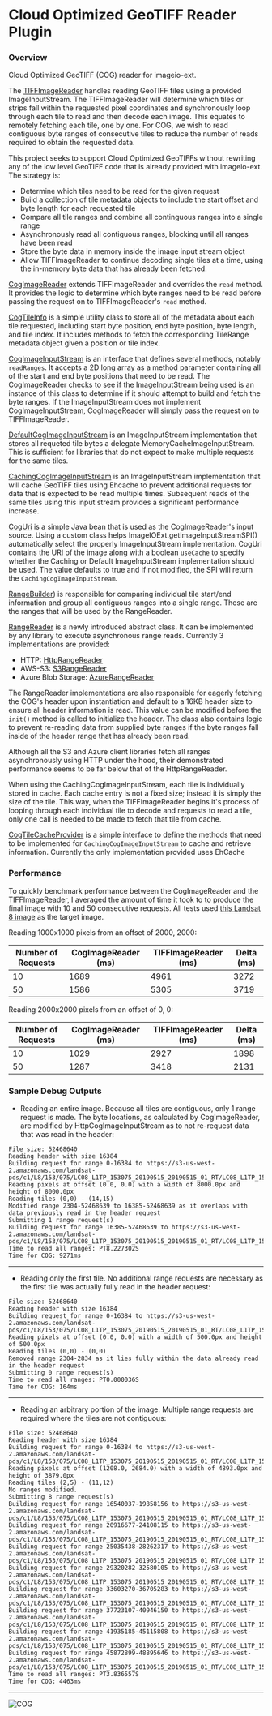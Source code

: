 # Cloud Optimized GeoTIFF Reader Plugin 

### Overview
Cloud Optimized GeoTIFF (COG) reader for imageio-ext.   

The [TIFFImageReader](https://github.com/geosolutions-it/imageio-ext/blob/master/plugin/tiff/src/main/java/it/geosolutions/imageioimpl/plugins/tiff/TIFFImageReader.java) 
handles reading GeoTIFF files using a provided ImageInputStream.  The TIFFImageReader will determine which tiles 
or strips fall within the requested pixel coordinates and synchronously loop through each tile to read and then decode 
each image.  This equates to remotely fetching each tile, one by one. For COG, we wish to read contiguous byte ranges of 
consecutive tiles to reduce the number of reads required to obtain the requested data.

This project seeks to support Cloud Optimized GeoTIFFs without rewriting any of the low level GeoTIFF code that is 
already provided with imageio-ext.  The strategy is:
 
 * Determine which tiles need to be read for the given request
 * Build a collection of tile metadata objects to include the start offset and byte length for each requested tile
 * Compare all tile ranges and combine all continguous ranges into a single range
 * Asynchronously read all contiguous ranges, blocking until all ranges have been read
 * Store the byte data in memory inside the image input stream object
 * Allow TIFFImageReader to continue decoding single tiles at a time, using the in-memory byte data that has already 
 been fetched.
 
[CogImageReader](./cog-reader/src/main/java/it/geosolutions/imageioimpl/plugins/cog/CogImageReader.java) extends 
TIFFImageReader and overrides the `read` method.  It provides the logic to determine which byte ranges need to be read 
before passing the request on to TIFFImageReader's `read` method. 

[CogTileInfo](./cog-commons/src/main/java/it/geosolutions/imageioimpl/plugins/cog/CogTileInfo.java) is a simple utility 
class to store all of the metadata about each tile requested, including start byte position, end byte position, byte 
length, and tile index.  It includes methods to fetch the corresponding TileRange metadata object given a position or 
tile index.

[CogImageInputStream](./cog-commons/src/main/java/it/geosolutions/imageioimpl/plugins/cog/CogImageInputStream.java) is 
an interface that defines several methods, notably `readRanges`.  It accepts a 2D long array as a method parameter 
containing all of the start and end byte positions that need to be read.  The CogImageReader checks to see if the 
ImageInputStream being used is an instance of this class to determine if it should attempt to build and fetch the byte 
ranges.  If the ImageInputStream does not implement CogImageInputStream, CogImageReader will simply pass the request on 
to TIFFImageReader. 
 
[DefaultCogImageInputStream](./cog-streams/src/main/java/it/geosolutions/imageioimpl/plugins/cog/DefaultCogImageInputStream.java) 
is an ImageInputStream implementation that stores all requeted tile bytes a delegate MemoryCacheImageInputStream.  This 
is sufficient for libraries that do not expect to make multiple requests for the same tiles.
 
[CachingCogImageInputStream](./cog-streams/src/main/java/it/geosolutions/imageioimpl/plugins/cog/CachingCogImageInputStream.java)
is an ImageInputStream implementation that will cache GeoTIFF tiles using Ehcache to prevent additional requests 
for data that is expected to be read multiple times.  Subsequent reads of the same tiles using this input stream 
provides a significant performance increase.

[CogUri](./cog-commons/src/main/java/it/geosolutions/imageioimpl/plugins/cog/CogUri.java) is a simple Java bean that 
is used as the CogImageReader's input source.  Using a custom class helps ImageIOExt.getImageInputStreamSPI() 
automatically select the properly ImageInputStream implementation.  CogUri contains the URI of the image along with a 
boolean `useCache` to specify whether the Caching or Default ImageInputStream implementation should be used.  The 
value defaults to true and if not modified, the SPI will return the `CachingCogImageInputStream`.  

[RangeBuilder](./cog-commons/src/main/java/it/geosolutions/imageioimpl/plugins/cog/RangeBuilder.java)) is responsible 
for comparing individual tile start/end information and group all contiguous ranges into a single range.  These are 
the ranges that will be used by the RangeReader.

[RangeReader](./cog-commons/src/main/java/it/geosolutions/imageioimpl/plugins/cog/RangeReader.java) is a newly introduced 
abstract class.  It can be implemented by any library to execute asynchronous range reads.  Currently 3 implementations
are provided:

* HTTP: [HttpRangeReader](./cog-rangereader-http/src/main/java/it/geosolutions/imageioimpl/plugins/cog/HttpRangeReader.java)
* AWS-S3: [S3RangeReader](./cog-rangereader-s3/src/main/java/it/geosolutions/imageioimpl/plugins/cog/S3RangeReader.java)
* Azure Blob Storage: [AzureRangeReader](./cog-rangereader-azure/src/main/java/it/geosolutions/imageioimpl/plugins/cog/AzureRangeReader.java)

The RangeReader implementations are also responsible for eagerly fetching the COG's header upon instantiation and default 
to a 16KB header size to ensure all header information is read.  This value can be modified before the `init()` method 
is called to initialize the header.  The class also contains logic to prevent re-reading data from supplied byte ranges 
if the byte ranges fall inside of the header range that has already been read.

Although all the S3 and Azure client libraries fetch all ranges asynchronously using HTTP under the hood, their 
demonstrated performance seems to be far below that of the HttpRangeReader.
 
When using the CachingCogImageInputStream, each tile is individually stored in cache.  Each cache entry is not a fixed
size; instead it is simply the size of the tile.  This way, when the TIFFImageReader begins it's process of looping 
through each individual tile to decode and requests to read a tile, only one call is needed to be made to fetch that 
tile from cache. 

[CogTileCacheProvider](./cog-commons/src/main/java/it/geosolutions/imageioimpl/plugins/cog/CogTileCacheProvider.java) 
is a simple interface to define the methods that need to be implemented for `CachingCogImageInputStream` to cache 
and retrieve information.  Currently the only implementation provided uses EhCache 

### Performance
To quickly benchmark performance between the CogImageReader and the TIFFImageReader, I averaged the amount of time it 
took to to produce the final image with 10 and 50 consecutive requests. All tests used [this Landsat 8 image](
https://s3-us-west-2.amazonaws.com/landsat-pds/c1/L8/153/075/LC08_L1TP_153075_20190515_20190515_01_RT/LC08_L1TP_153075_20190515_20190515_01_RT_B2.TIF) 
as the target image.

Reading 1000x1000 pixels from an offset of 2000, 2000:

| Number of Requests | CogImageReader (ms) | TIFFImageReader (ms) | Delta (ms) |
| ------------------ | -------------- | --------------- | ------ |
|        10          |      1689      |       4961      |  3272  |
|        50          |      1586      |       5305      |  3719  |

Reading 2000x2000 pixels from an offset of 0, 0:

| Number of Requests | CogImageReader (ms) | TIFFImageReader (ms) | Delta (ms) |
| ------------------ | -------------- | --------------- | ------ |
|        10          |      1029      |       2927      |  1898  |
|        50          |      1287      |       3418      |  2131  |

### Sample Debug Outputs
* Reading an entire image.  Because all tiles are contiguous, only 1 range request is made.  The byte locations, as 
calculated by CogImageReader, are modified by HttpCogImageInputStream as to not re-request data that was read in the 
header:
```
File size: 52468640
Reading header with size 16384
Building request for range 0-16384 to https://s3-us-west-2.amazonaws.com/landsat-pds/c1/L8/153/075/LC08_L1TP_153075_20190515_20190515_01_RT/LC08_L1TP_153075_20190515_20190515_01_RT_B2.TIF
Reading pixels at offset (0.0, 0.0) with a width of 8000.0px and height of 8000.0px
Reading tiles (0,0) - (14,15)
Modified range 2304-52468639 to 16385-52468639 as it overlaps with data previously read in the header request
Submitting 1 range request(s)
Building request for range 16385-52468639 to https://s3-us-west-2.amazonaws.com/landsat-pds/c1/L8/153/075/LC08_L1TP_153075_20190515_20190515_01_RT/LC08_L1TP_153075_20190515_20190515_01_RT_B2.TIF
Time to read all ranges: PT8.227302S
Time for COG: 9271ms
```
---
* Reading only the first tile.  No additional range requests are necessary as the first tile was actually fully read in 
the header request:
```
File size: 52468640
Reading header with size 16384
Building request for range 0-16384 to https://s3-us-west-2.amazonaws.com/landsat-pds/c1/L8/153/075/LC08_L1TP_153075_20190515_20190515_01_RT/LC08_L1TP_153075_20190515_20190515_01_RT_B2.TIF
Reading pixels at offset (0.0, 0.0) with a width of 500.0px and height of 500.0px
Reading tiles (0,0) - (0,0)
Removed range 2304-2834 as it lies fully within the data already read in the header request
Submitting 0 range request(s)
Time to read all ranges: PT0.000036S
Time for COG: 164ms
```
---
* Reading an arbitrary portion of the image.  Multiple range requests are required where the tiles are not contiguous:
```
File size: 52468640
Reading header with size 16384
Building request for range 0-16384 to https://s3-us-west-2.amazonaws.com/landsat-pds/c1/L8/153/075/LC08_L1TP_153075_20190515_20190515_01_RT/LC08_L1TP_153075_20190515_20190515_01_RT_B2.TIF
Reading pixels at offset (1208.0, 2684.0) with a width of 4893.0px and height of 3879.0px
Reading tiles (2,5) - (11,12)
No ranges modified.
Submitting 8 range request(s)
Building request for range 16540037-19858156 to https://s3-us-west-2.amazonaws.com/landsat-pds/c1/L8/153/075/LC08_L1TP_153075_20190515_20190515_01_RT/LC08_L1TP_153075_20190515_20190515_01_RT_B2.TIF
Building request for range 20916677-24108115 to https://s3-us-west-2.amazonaws.com/landsat-pds/c1/L8/153/075/LC08_L1TP_153075_20190515_20190515_01_RT/LC08_L1TP_153075_20190515_20190515_01_RT_B2.TIF
Building request for range 25035438-28262317 to https://s3-us-west-2.amazonaws.com/landsat-pds/c1/L8/153/075/LC08_L1TP_153075_20190515_20190515_01_RT/LC08_L1TP_153075_20190515_20190515_01_RT_B2.TIF
Building request for range 29320282-32580105 to https://s3-us-west-2.amazonaws.com/landsat-pds/c1/L8/153/075/LC08_L1TP_153075_20190515_20190515_01_RT/LC08_L1TP_153075_20190515_20190515_01_RT_B2.TIF
Building request for range 33603270-36705283 to https://s3-us-west-2.amazonaws.com/landsat-pds/c1/L8/153/075/LC08_L1TP_153075_20190515_20190515_01_RT/LC08_L1TP_153075_20190515_20190515_01_RT_B2.TIF
Building request for range 37723107-40946150 to https://s3-us-west-2.amazonaws.com/landsat-pds/c1/L8/153/075/LC08_L1TP_153075_20190515_20190515_01_RT/LC08_L1TP_153075_20190515_20190515_01_RT_B2.TIF
Building request for range 41935185-45115808 to https://s3-us-west-2.amazonaws.com/landsat-pds/c1/L8/153/075/LC08_L1TP_153075_20190515_20190515_01_RT/LC08_L1TP_153075_20190515_20190515_01_RT_B2.TIF
Building request for range 45872899-48895646 to https://s3-us-west-2.amazonaws.com/landsat-pds/c1/L8/153/075/LC08_L1TP_153075_20190515_20190515_01_RT/LC08_L1TP_153075_20190515_20190515_01_RT_B2.TIF
Time to read all ranges: PT3.836557S
Time for COG: 4463ms
```
---
![COG](./images/sample.png "COG")